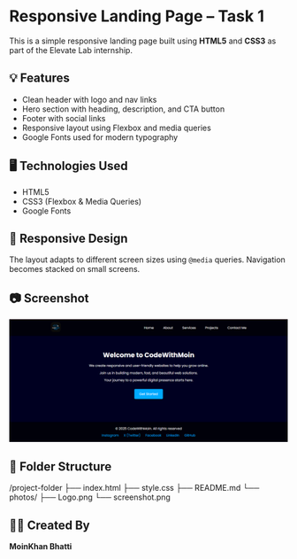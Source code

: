 # Responsive Landing Page – Task 1

This is a simple responsive landing page built using **HTML5** and **CSS3** as part of the Elevate Lab internship.

## 💡 Features

- Clean header with logo and nav links
- Hero section with heading, description, and CTA button
- Footer with social links
- Responsive layout using Flexbox and media queries
- Google Fonts used for modern typography

## 🖥️ Technologies Used

- HTML5
- CSS3 (Flexbox & Media Queries)
- Google Fonts

## 📱 Responsive Design

The layout adapts to different screen sizes using `@media` queries. Navigation becomes stacked on small screens.

## 📷 Screenshot

![Landing Page](photos/screenshot.png)


## 📁 Folder Structure

/project-folder
├── index.html
├── style.css
├── README.md
└── photos/
├── Logo.png
└── screenshot.png

## 👨‍💻 Created By

**MoinKhan Bhatti**
